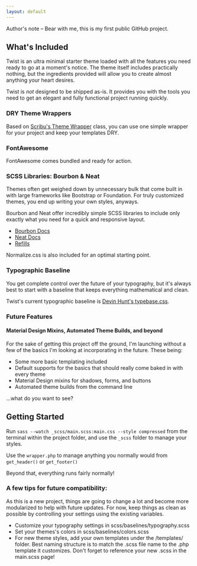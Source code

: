 ```yaml
---
layout: default
---
```


Author's note – Bear with me, this is my first public GitHub project.

## What's Included

Twist is an ultra minimal starter theme loaded with all the features you need ready to go at a moment's notice. The theme itself includes practically nothing, but the ingredients provided will allow you to create almost anything your heart desires.

Twist is _not_ designed to be shipped as-is. It provides you with the tools you need to get an elegant and fully functional project running quickly.

### DRY Theme Wrappers

Based on [Scribu's Theme Wrapper](http://scribu.net/wordpress/theme-wrappers.html) class, you can use one simple wrapper for your project and keep your templates DRY.

### FontAwesome

FontAwesome comes bundled and ready for action.

### SCSS Libraries: Bourbon & Neat

Themes often get weighed down by unnecessary bulk that come built in with large frameworks like Bootstrap or Foundation. For truly customized themes, you end up writing your own styles, anyways.

Bourbon and Neat offer incredibly simple SCSS libraries to include only exactly what you need for a quick and responsive layout.

* [Bourbon Docs](http://bourbon.io/docs/)
* [Neat Docs](http://thoughtbot.github.io/neat-docs/latest/)
* [Refills](http://refills.bourbon.io/)

Normalize.css is also included for an optimal starting point.

### Typographic Baseline

You get complete control over the future of your typography, but it's always best to start with a baseline that keeps everything mathematical and clean.

Twist's current typographic baseline is [Devin Hunt's typebase.css](https://github.com/devinhunt/typebase.css/blob/master/src/typebase.sass).

### Future Features

#### Material Design Mixins, Automated Theme Builds, and beyond

For the sake of getting this project off the ground, I'm launching without a few of the basics I'm looking at incorporating in the future. These being:

* Some more basic templating included
* Default supports for the basics that should really come baked in with every theme
* Material Design mixins for shadows, forms, and buttons
* Automated theme builds from the command line

...what do you want to see?

## Getting Started

Run `sass --watch _scss/main.scss:main.css --style compressed` from the terminal within the project folder, and use the `_scss` folder to manage your styles.

Use the `wrapper.php` to manage anything you normally would from `get_header()` or `get_footer()`

Beyond that, everything runs fairly normally!

### A few tips for future compatibility:

As this is a new project, things are going to change a lot and become more modularized to help with future updates. For now, keep things as clean as possible by controlling your settings using the existing variables.

* Customize your typography settings in scss/baselines/typography.scss
* Set your themes's colors in scss/baselines/colors.scss
* For new theme styles, add your own templates under the /templates/ folder. Best naming structure is to match the .scss file name to the .php template it customizes. Don't forget to reference your new .scss in the main.scss page!
